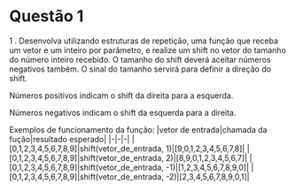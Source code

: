 # Questão 1

1 . Desenvolva utilizando estruturas de repetição, uma função que receba um vetor e um inteiro por parâmetro, e realize um shift no vetor do tamanho do número inteiro recebido.
O tamanho do shift deverá aceitar números negativos também. O sinal do tamanho servirá para definir a direção do shift.

Números positivos indicam o shift da direita para a esquerda.

Números negativos indicam o shift da esquerda para a direita.

Exemplos de funcionamento da função:
|vetor de entrada|chamada da fução|resultado esperado|
|-|-|-|
|[0,1,2,3,4,5,6,7,8,9]|shift(vetor_de_entrada, 1)|[9,0,1,2,3,4,5,6,7,8]|
|[0,1,2,3,4,5,6,7,8,9]|shift(vetor_de_entrada, 2)|[8,9,0,1,2,3,4,5,6,7]|
|[0,1,2,3,4,5,6,7,8,9]|shift(vetor_de_entrada, -1)|[1,2,3,4,5,6,7,8,9,0]|
|[0,1,2,3,4,5,6,7,8,9]|shift(vetor_de_entrada, -2)|[2,3,4,5,6,7,8,9,0,1]|
